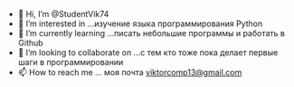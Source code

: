 - 👋 Hi, I’m @StudentVik74
- 👀 I’m interested in ...изучение языка программирования Python
- 🌱 I’m currently learning ...писать небольшие программы и работать в Github
- 💞️ I’m looking to collaborate on ...c тем кто тоже пока делает первые шаги в программировании
- 📫 How to reach me ... моя почта viktorcomp13@gmail.com

<!---
StudentVik74/StudentVik74 is a ✨ special ✨ repository because its `README.md` (this file) appears on your GitHub profile.
You can click the Preview link to take a look at your changes.
--->
